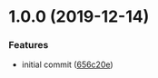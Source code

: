 # 1.0.0 (2019-12-14)


### Features

* initial commit ([656c20e](https://github.com/mooyoul/serverless-cloudfront-lambdaedge-plugin/commit/656c20e6f7c9d93d076792605147c9a1583e42b3))
